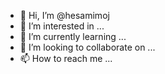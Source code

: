 - 👋 Hi, I’m @hesamimoj
- 👀 I’m interested in ...
- 🌱 I’m currently learning ...
- 💞️ I’m looking to collaborate on ...
- 📫 How to reach me ...

<!---
hesamimoj/hesamimoj is a ✨ special ✨ repository because its `README.md` (this file) appears on your GitHub profile.
You can click the Preview link to take a look at your changes.
--->
